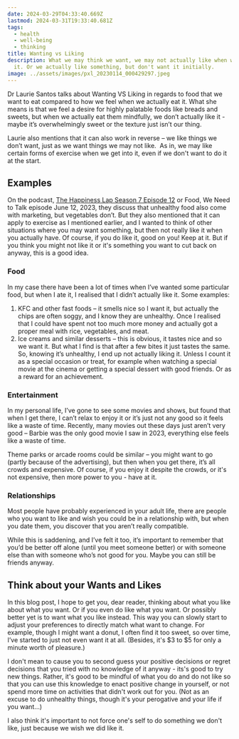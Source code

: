 ```yaml
---
date: 2024-03-29T04:33:40.669Z
lastmod: 2024-03-31T19:33:40.681Z
tags:
  - health
  - well-being
  - thinking
title: Wanting vs Liking
description: What we may think we want, we may not actually like when we have
  it. Or we actually like something, but don't want it initially.
image: ../assets/images/pxl_20230114_000429297.jpeg
---
```

Dr Laurie Santos talks about Wanting VS Liking in regards to food that we want to eat compared to how we feel when we actually eat it. What she means is that we feel a desire for highly palatable foods like breads and sweets, but when we actually eat them mindfully, we don’t actually like it - maybe it’s overwhelmingly sweet or the texture just isn’t our thing.  

Laurie also mentions that it can also work in reverse – we like things we don’t want, just as we want things we may not like.  As in, we may like certain forms of exercise when we get into it, even if we don't want to do it at the start.

## Examples

On the podcast, [The Happiness Lap Season 7 Episode 12](https://archive.org/details/bipkrcbpsivfguxsbi1evhywnu7jotm1ekivp9ds) or Food, We Need to Talk episode June 12, 2023, they discuss that unhealthy food also come with marketing, but vegetables don’t. But they also mentioned that it can apply to exercise as I mentioned earlier, and I wanted to think of other situations where you may want something, but then not really like it when you actually have. Of course, if you do like it, good on you! Keep at it. But if you think you might not like it or it's something you want to cut back on anyway, this is a good idea.

### Food 

In my case there have been a lot of times when I’ve wanted some particular food, but when I ate it, I realised that I didn’t actually like it. Some examples: 

1. KFC and other fast foods – it smells nice so I want it, but actually the chips are often soggy, and I know they are unhealthy. Once I realised that I could have spent not too much more money and actually got a proper meal with rice, vegetables, and meat. 
2. Ice creams and similar desserts – this is obvious, it tastes nice and so we want it. But what I find is that after a few bites it just tastes the same. So, knowing it’s unhealthy, I end up not actually liking it. Unless I count it as a special occasion or treat, for example when watching a special movie at the cinema or getting a special dessert with good friends. Or as a reward for an achievement.  

### Entertainment 

In my personal life, I’ve gone to see some movies and shows, but found that when I get there, I can’t relax to enjoy it or it’s just not any good so it feels like a waste of time. Recently, many movies out these days just aren’t very good – Barbie was the only good movie I saw in 2023, everything else feels like a waste of time. 

Theme parks or arcade rooms could be similar – you might want to go (partly because of the advertising), but then when you get there, it’s all crowds and expensive. Of course, if you enjoy it despite the crowds, or it's not expensive, then more power to you - have at it. 

### Relationships 

Most people have probably experienced in your adult life, there are people who you want to like and wish you could be in a relationship with, but when you date them, you discover that you aren’t really compatible. 

While this is saddening, and I’ve felt it too, it’s important to remember that you’d be better off alone (until you meet someone better) or with someone else than with someone who’s not good for you. Maybe you can still be friends anyway. 

## Think about your Wants and Likes 

In this blog post, I hope to get you, dear reader, thinking about what you like about what you want. Or if you even do like what you want. Or possibly better yet is to want what you like instead. This way you can slowly start to adjust your preferences to directly match what want to change. For example, though I might want a donut, I often find it too sweet, so over time, I’ve started to just not even want it at all. (Besides, it's $3 to $5 for only a minute worth of pleasure.)

I don't mean to cause you to second guess your positive decisions or regret decisions that you tried with no knowledge of it anyway - its's good to try new things. Rather, it's good to be mindful of what you do and do not like so that you can use this knowledge to enact positive change in yourself, or not spend more time on activities that didn't work out for you. (Not as an excuse to do unhealthy things, though it's your perogative and your life if you want...) 

I also think it's important to not force one's self to do something we don't like, just because we wish we did like it. 
